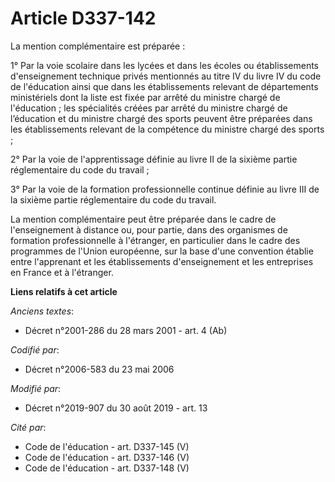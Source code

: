 # Article D337-142

La mention complémentaire est préparée :

1° Par la voie scolaire dans les lycées et dans les écoles ou établissements d'enseignement technique privés mentionnés au
titre IV du livre IV du code de l'éducation ainsi que dans les établissements relevant de départements ministériels dont la
liste est fixée par arrêté du ministre chargé de l'éducation ; les spécialités créées par arrêté du ministre chargé de
l’éducation et du ministre chargé des sports peuvent être préparées dans les établissements relevant de la compétence du
ministre chargé des sports ;

2° Par la voie de l'apprentissage définie au livre II de la sixième partie réglementaire du code du travail ;

3° Par la voie de la formation professionnelle continue définie au livre III de la sixième partie réglementaire du code du
travail.

La mention complémentaire peut être préparée dans le cadre de l'enseignement à distance ou, pour partie, dans des organismes
de formation professionnelle à l'étranger, en particulier dans le cadre des programmes de l'Union européenne, sur la base
d'une convention établie entre l'apprenant et les établissements d'enseignement et les entreprises en France et à l'étranger.

**Liens relatifs à cet article**

_Anciens textes_:

  - Décret n°2001-286 du 28 mars 2001 - art. 4 (Ab)

_Codifié par_:

  - Décret n°2006-583 du 23 mai 2006

_Modifié par_:

  - Décret n°2019-907 du 30 août 2019 - art. 13

_Cité par_:

  - Code de l'éducation - art. D337-145 (V)
  - Code de l'éducation - art. D337-146 (V)
  - Code de l'éducation - art. D337-148 (V)
